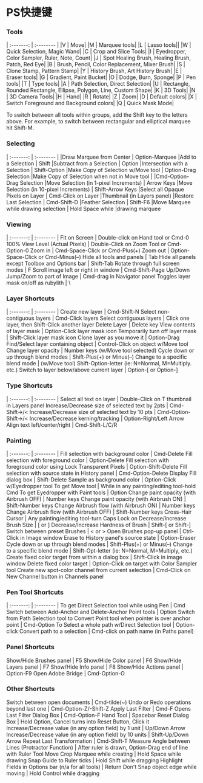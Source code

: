 PS快捷键
===

### Tools
| :-------: | :-------- |
|V  |  Move|
|M  |  Marquee tools|
|L  |  Lasso tools||
|W  |  Quick Selection, Magic Wand|
|C  |  Crop and Slice Tools|
|I  |  Eyedropper, Color Sampler, Ruler, Note, Count|
|J  |  Spot Healing Brush, Healing Brush, Patch, Red Eye|
|B  |  Brush, Pencil, Color Replacement, Mixer Brush|
|S  |  Clone Stamp, Pattern Stamp|
|Y  |  History Brush, Art History Brush|
|E  |  Eraser tools|
|G  |  Gradient, Paint Bucket|
|O  |  Dodge, Burn, Sponge|
|P  |  Pen tools|
|T  |  Type tools|
|A  |  Path Selection, Direct Selection|
|U  |  Rectangle, Rounded Rectangle, Ellipse, Polygon, Line, Custom Shape|
|K  |  3D Tools|
|N  |  3D Camera Tools|
|H  |  Hand|
|R  |  Rotate|
|Z  |  Zoom|
|D  |  Default colors|
|X  |  Switch Foreground and Background colors|
|Q  |  Quick Mask Mode|

To switch between all tools within groups, add the Shift key to the letters above. For example, to switch between rectangular and elliptical marquee hit Shift-M.

### Selecting

| :-------: | :-------- |
|Draw Marquee from Center  |  Option-Marquee
|Add to a Selection  |  Shift
|Subtract from a Selection  |  Option
|Intersection with a Selection  |  Shift-Option
|Make Copy of Selection w/Move tool  |  Option-Drag Selection
|Make Copy of Selection when not in Move tool  |  |Cmd-Option-Drag Selection
|Move Selection (in 1-pixel Increments)  |  Arrow Keys
|Move Selection (in 10-pixel Increments)  |  Shift-Arrow Keys
|Select all Opaque Pixels on Layer  |  Cmd-Click on Layer |Thumbnail (in Layers panel)
|Restore Last Selection  |  Cmd-Shift-D
|Feather Selection  |  Shift-F6
|Move Marquee while drawing selection  |  Hold Space while |drawing marquee

### Viewing

| :-------: | :-------- |
Fit on Screen  |  Double-click on Hand tool or Cmd-0
100% View Level (Actual Pixels)  |  Double-Click on Zoom Tool or Cmd-Option-0
Zoom in  |  Cmd-Space-Click or Cmd-Plus(+)
Zoom out  |  Option-Space-Click or Cmd-Minus(–)
Hide all tools and panels  |  Tab
Hide all panels except Toolbox and Options bar  |  Shift-Tab
Rotate through full screen modes  |  F
Scroll image left or right in window  |  Cmd-Shift-Page Up/Down
Jump/Zoom to part of Image  |  Cmd-drag in Navigator panel
Toggles layer mask on/off as rubylith  |  \

### Layer Shortcuts

| :-------: | :-------- |
Create new layer  |  Cmd-Shift-N
Select non-contiguous layers  |  Cmd-Click layers
Select contiguous layers  |  Click one layer, then Shift-Click another layer
Delete Layer  |  Delete key
View contents of layer mask  |  Option-Click layer mask icon
Temporarily turn off layer mask  |  Shift-Click layer mask icon
Clone layer as you move it  |  Option-Drag
Find/Select layer containing object  |  Control-Click on object w/Move tool
Change layer opacity  |  Number keys (w/Move tool selected)
Cycle down or up through blend modes  |  Shift-Plus(+) or Minus(–)
Change to a specific blend mode  |  (w/Move tool) Shift-Option-letter (ie: N=Normal, M=Multiply. etc.)
Switch to layer below/above current layer  |  Option-[ or Option-]

### Type Shortcuts

| :-------: | :-------- |
Select all text on layer  |  Double-Click on T thumbnail in Layers panel
Increase/Decrease size of selected text by 2pts  |  Cmd-Shift->/<
Increase/Decrease size of selected text by 10 pts  |  Cmd-Option-Shift->/<
Increase/Decrease kerning/tracking  |  Option-Right/Left Arrow
Align text left/center/right  |  Cmd-Shift-L/C/R

### Painting

| :-------: | :-------- |
Fill selection with background color  |  Cmd-Delete
Fill selection with foreground color  |  Option-Delete
Fill selection with foreground color using Lock Transparent Pixels  |  Option-Shift-Delete
Fill selection with source state in History panel  |  Cmd-Option-Delete
Display Fill dialog box  |  Shift-Delete
Sample as background color  |  Option-Click w/Eyedropper tool
To get Move tool  |  While in any painting/editing tool-hold Cmd
To get Eyedropper with Paint tools  |  Option
Change paint opacity (with Airbrush OFF)  |  Number keys
Change paint opacity (with Airbrush ON)  |  Shift-Number keys
Change Airbrush flow (with Airbrush ON)  |  Number keys
Change Airbrush flow (with Airbrush OFF)  |  Shift-Number keys
Cross-Hair Cursor  |  Any painting/editing tool-turn Caps Lock on
Decrease/Increase Brush Size  |  [ or ]
Decrease/Increase Hardness of Brush  |  Shift-[ or Shift-]
Switch between preset Brushes  |  < or >
Open Brushes pop-up panel  |  Ctrl-Click in Image window
Erase to History panel's source state  |  Option-Eraser
Cycle down or up through blend modes  |  Shift-Plus(+) or Minus(–)
Change to a specific blend mode  |  Shift-Opt-letter (ie: N=Normal, M=Multiply, etc.)
Create fixed color target from within a dialog box  |  Shift-Click in image window
Delete fixed color target  |  Option-Click on target with Color Sampler tool
Create new spot-color channel from current selection  |  Cmd-Click on New Channel button in Channels panel

### Pen Tool Shortcuts

| :-------: | :-------- |
To get Direct Selection tool while using Pen  |  Cmd
Switch between Add-Anchor and Delete-Anchor Point tools  |  Option
Switch from Path Selection tool to Convert Point tool when pointer is over anchor point  |  Cmd-Option
To Select a whole path w/Direct Selection tool  |  Option-click
Convert path to a selection  |  Cmd-click on path name (in Paths panel)
### Panel Shortcuts
Show/Hide Brushes panel  |  F5
Show/Hide Color panel  |  F6
Show/Hide Layers panel  |  F7
Show/Hide Info panel  |  F8
Show/Hide Actions panel  |  Option-F9
Open Adobe Bridge  |  Cmd-Option-O
### Other Shortcuts
Switch between open documents  |  Cmd-tilde(~)
Undo or Redo operations beyond last one  |  Cmd-Option-Z/-Shift-Z
Apply Last Filter  |  Cmd-F
Opens Last Filter Dialog Box  |  Cmd-Option-F
Hand Tool  |  Spacebar
Reset Dialog Box  |  Hold Option, Cancel turns into Reset Button, Click it
Increase/Decrease value (in any option field) by 1 unit  |  Up/Down Arrow
Increase/Decrease value (in any option field) by 10 units  |  Shift-Up/Down Arrow
Repeat Last Transformation  |  Cmd-Shift-T
Measure Angle between Lines (Protractor Function)  |  After ruler is drawn, Option-Drag end of line with Ruler Tool
Move Crop Marquee while creating  |  Hold Space while drawing
Snap Guide to Ruler ticks  |  Hold Shift while dragging
Highlight Fields in Options bar (n/a for all tools)  |  Return
Don't Snap object edge while moving  |  Hold Control while dragging
